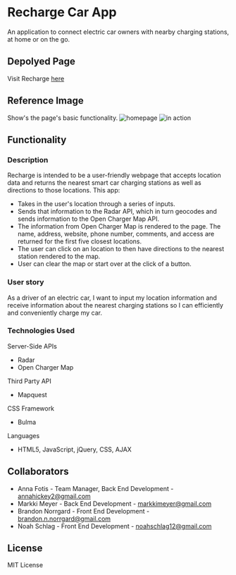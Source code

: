 # Recharge Car App
An application to connect electric car owners with nearby charging stations, at home or on the go.

## Depolyed Page
Visit Recharge [here](https://ahfotis.github.io/RechargeCarApp/)

## Reference Image
Show's the page's basic functionality.
![homepage](HTML-Assets/assets/pictures/referenceImage.png)
![in action](HTML-Assets/assets/pictures/recharge.gif)

## Functionality
### Description
 Recharge is intended to be a user-friendly webpage that accepts location data and returns the nearest smart car charging stations as well as directions to those locations. This app:
 * Takes in the user's location through a series of inputs.
 * Sends that information to the Radar API, which in turn geocodes and sends information to the Open Charger Map API.
 * The information from Open Charger Map is rendered to the page. The name, address, website, phone number, comments, and access are returned for the first five closest locations.
 * The user can click on an location to then have directions to the nearest station rendered to the map.
 * User can clear the map or start over at the click of a button.
 
### User story
  As a driver of an electric car, I want to input my location information and receive information about the nearest charging stations so I can efficiently and conveniently charge my car. 
  
### Technologies Used
Server-Side APIs
* Radar
* Open Charger Map

Third Party API
* Mapquest

CSS Framework
* Bulma

Languages
* HTML5, JavaScript, jQuery, CSS, AJAX

## Collaborators
* Anna Fotis - Team Manager, Back End Development - annahickey2@gmail.com
* Markki Meyer - Back End Development - markkimeyer@gmail.com
* Brandon Norrgard - Front End Development - brandon.n.norrgard@gmail.com
* Noah Schlag - Front End Development - noahschlag12@gmail.com
 
 ## License
 MIT License